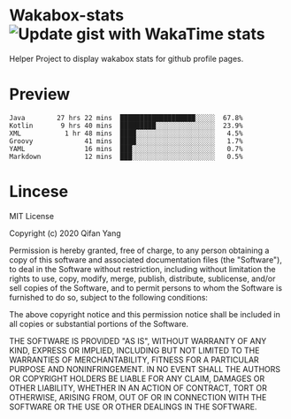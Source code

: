  # Wakabox-stats ![Update gist with WakaTime stats](https://github.com/underwindfall/wakabox-stats/workflows/Update%20gist%20with%20WakaTime%20stats/badge.svg)

  Helper Project to display wakabox stats for github profile pages. 
 # Preview 
  
  ```  
 Java        27 hrs 22 mins  ███████████████████░░░░░  67.8%
Kotlin       9 hrs 40 mins  █████████░░░░░░░░░░░░░░░  23.9%
XML           1 hr 48 mins  ████░░░░░░░░░░░░░░░░░░░░   4.5%
Groovy             41 mins  ████░░░░░░░░░░░░░░░░░░░░   1.7%
YAML               16 mins  ███░░░░░░░░░░░░░░░░░░░░░   0.7%
Markdown           12 mins  ███░░░░░░░░░░░░░░░░░░░░░   0.5% 
 ``` 
  
 
 # Lincese 

  MIT License

  Copyright (c) 2020 Qifan Yang
  
  Permission is hereby granted, free of charge, to any person obtaining a copy
  of this software and associated documentation files (the "Software"), to deal
  in the Software without restriction, including without limitation the rights
  to use, copy, modify, merge, publish, distribute, sublicense, and/or sell
  copies of the Software, and to permit persons to whom the Software is
  furnished to do so, subject to the following conditions:
  
  The above copyright notice and this permission notice shall be included in all
  copies or substantial portions of the Software.
  
  THE SOFTWARE IS PROVIDED "AS IS", WITHOUT WARRANTY OF ANY KIND, EXPRESS OR
  IMPLIED, INCLUDING BUT NOT LIMITED TO THE WARRANTIES OF MERCHANTABILITY,
  FITNESS FOR A PARTICULAR PURPOSE AND NONINFRINGEMENT. IN NO EVENT SHALL THE
  AUTHORS OR COPYRIGHT HOLDERS BE LIABLE FOR ANY CLAIM, DAMAGES OR OTHER
  LIABILITY, WHETHER IN AN ACTION OF CONTRACT, TORT OR OTHERWISE, ARISING FROM,
  OUT OF OR IN CONNECTION WITH THE SOFTWARE OR THE USE OR OTHER DEALINGS IN THE
  SOFTWARE.
